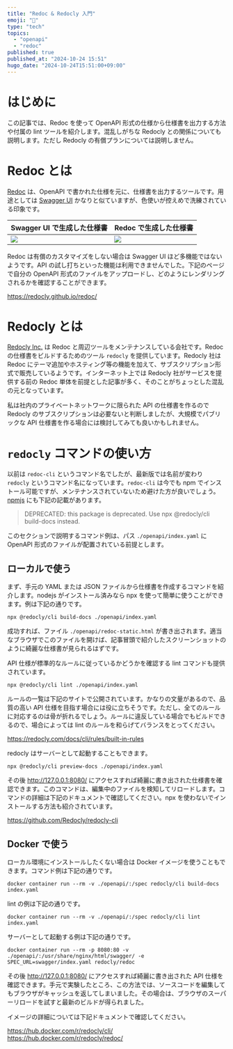 ```yaml
---
title: "Redoc & Redocly 入門"
emoji: "📝"
type: "tech"
topics:
  - "openapi"
  - "redoc"
published: true
published_at: "2024-10-24 15:51"
hugo_date: "2024-10-24T15:51:00+09:00"
---
```


# はじめに

この記事では、Redoc を使って OpenAPI 形式の仕様から仕様書を出力する方法や付属の lint ツールを紹介します。混乱しがちな Redocly との関係についても説明します。ただし Redocly の有償プランについては説明しません。

# Redoc とは

[Redoc](https://github.com/Redocly/redoc) は、OpenAPI で書かれた仕様を元に、仕様書を出力するツールです。用途としては [Swagger UI](https://swagger.io/tools/swagger-ui/) かなりと似ていますが、色使いが控えめで洗練されている印象です。

Swagger UI で生成した仕様書 | Redoc で生成した仕様書
-- | --
![](https://storage.googleapis.com/zenn-user-upload/4eb16e0611ff-20241024.png) | ![](https://storage.googleapis.com/zenn-user-upload/deadd71dd788-20241024.png)

Redoc は有償のカスタマイズをしない場合は Swagger UI ほど多機能ではないようです。API の試し打ちといった機能は利用できませんでした。下記のページで自分の OpenAPI 形式のファイルをアップロードし、どのようにレンダリングされるかを確認することができます。

https://redocly.github.io/redoc/

# Redocly とは

[Redocly Inc.](https://redocly.com/) は Redoc と周辺ツールをメンテナンスしている会社です。Redoc の仕様書をビルドするためのツール `redocly` を提供しています。Redocly 社はRedoc にテーマ追加やホスティング等の機能を加えて、サブスクリプション形式で販売しているようです。インターネット上では Redocly 社がサービスを提供する前の Redoc 単体を前提とした記事が多く、そのことがちょっとした混乱の元となっています。

私は社内のプライベートネットワークに限られた API の仕様書を作るので Redocly のサブスクリプションは必要ないと判断しましたが、大規模でパブリックな API 仕様書を作る場合には検討してみても良いかもしれません。

# `redocly` コマンドの使い方

以前は `redoc-cli` というコマンド名でしたが、最新版では名前が変わり `redocly` というコマンド名になっています。`redoc-cli` は今でも npm でインストール可能ですが、メンテナンスされていないため避けた方が良いでしょう。 [npmjs](https://www.npmjs.com/package/redoc-cli) にも下記の記載があります。

> DEPRECATED: this package is deprecated. Use npx @redocly/cli build-docs <api> instead.

このセクションで説明するコマンド例は、パス `./openapi/index.yaml` に OpenAPI 形式のファイルが配置されている前提とします。

## ローカルで使う

まず、手元の YAML または JSON ファイルから仕様書を作成するコマンドを紹介します。nodejs がインストール済みなら npx を使って簡単に使うことができます。例は下記の通りです。

```
npx @redocly/cli build-docs ./openapi/index.yaml
```

成功すれば、ファイル `./openapi/redoc-static.html` が書き出されます。適当なブラウザでこのファイルを開けば、記事冒頭で紹介したスクリーンショットのように綺麗な仕様書が見られるはずです。

API 仕様が標準的なルールに従っているかどうかを確認する lint コマンドも提供されています。

```
npx @redocly/cli lint ./openapi/index.yaml
```

ルールの一覧は下記のサイトで公開されています。かなりの文量があるので、品質の高い API 仕様を目指す場合には役に立ちそうです。ただし、全てのルールに対応するのは骨が折れるでしょう。ルールに違反している場合でもビルドできるので、場合によっては lint のルールを和らげてバランスをとってください。

https://redocly.com/docs/cli/rules/built-in-rules

redocly はサーバーとして起動することもできます。

```
npx @redocly/cli preview-docs ./openapi/index.yaml
```

その後 http://127.0.0.1:8080/ にアクセスすれば綺麗に書き出された仕様書を確認できます。このコマンドは、編集中のファイルを検知してリロードします。コマンドの詳細は下記のドキュメントで確認してください。npx を使わないでインストールする方法も紹介されています。

https://github.com/Redocly/redocly-cli

## Docker で使う

ローカル環境にインストールしたくない場合は Docker イメージを使うこともできます。コマンド例は下記の通りです。

```
docker container run --rm -v ./openapi/:/spec redocly/cli build-docs index.yaml
```

lint の例は下記の通りです。

```
docker container run --rm -v ./openapi/:/spec redocly/cli lint index.yaml
```

サーバーとして起動する例は下記の通りです。

```
docker container run --rm -p 8080:80 -v ./openapi/:/usr/share/nginx/html/swagger/ -e SPEC_URL=swagger/index.yaml redocly/redoc
```

その後 http://127.0.0.1:8080/ にアクセスすれば綺麗に書き出された API 仕様を確認できます。手元で実験したところ、この方法では、ソースコードを編集してもブラウザがキャッシュを返してしまいました。その場合は、ブラウザのスーパーリロードを試すと最新のビルドが得られました。

イメージの詳細については下記ドキュメントで確認してください。

https://hub.docker.com/r/redocly/cli/
https://hub.docker.com/r/redocly/redoc/
